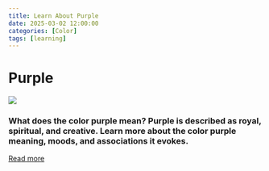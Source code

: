 ```yaml
---
title: Learn About Purple
date: 2025-03-02 12:00:00
categories: [Color]
tags: [learning]
---
```


# Purple
![](https://i.pinimg.com/originals/b7/f5/c1/b7f5c160bc8ae930449877f4dffe3e67.png)

### What does the color purple mean? Purple is described as royal, spiritual, and creative. Learn more about the color purple meaning, moods, and associations it evokes.
[Read more](https://www.verywellmind.com/the-color-psychology-of-purple-2795820)
    